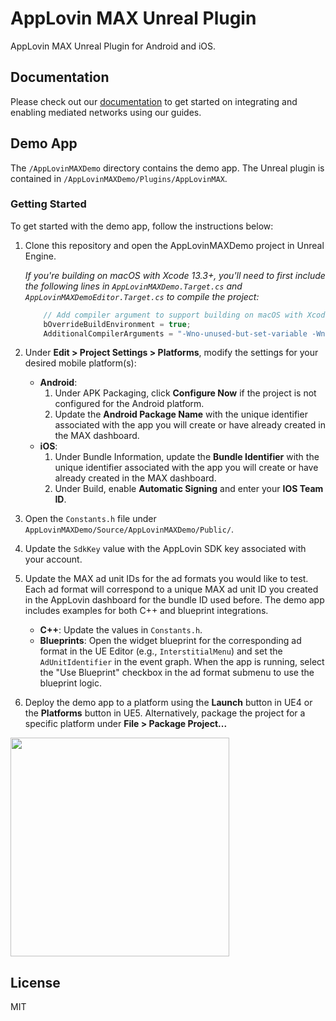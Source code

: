 # AppLovin MAX Unreal Plugin

AppLovin MAX Unreal Plugin for Android and iOS.

## Documentation

Please check out our [documentation](https://dash.applovin.com/documentation/mediation/unreal/getting-started/integration) to get started on integrating and enabling mediated networks using our guides.

## Demo App

The `/AppLovinMAXDemo` directory contains the demo app. The Unreal plugin is contained in `/AppLovinMAXDemo/Plugins/AppLovinMAX`.

### Getting Started

To get started with the demo app, follow the instructions below:

1. Clone this repository and open the AppLovinMAXDemo project in Unreal Engine.

    *If you're building on macOS with Xcode 13.3+, you'll need to first include the following lines in `AppLovinMAXDemo.Target.cs` and `AppLovinMAXDemoEditor.Target.cs` to compile the project:*

    ```cpp
        // Add compiler argument to support building on macOS with Xcode 13.3+
        bOverrideBuildEnvironment = true;
        AdditionalCompilerArguments = "-Wno-unused-but-set-variable -Wno-deprecated-builtins -Wno-bitwise-instead-of-logical -Wno-single-bit-bitfield-constant-conversion";
    ```

2. Under **Edit > Project Settings > Platforms**, modify the settings for your desired mobile platform(s):
    - **Android**:
        1. Under APK Packaging, click **Configure Now** if the project is not configured for the Android platform.
        2. Update the **Android Package Name** with the unique identifier associated with the app you will create or have already created in the MAX dashboard.
    - **iOS**:
        1. Under Bundle Information, update the **Bundle Identifier** with the unique identifier associated with the app you will create or have already created in the MAX dashboard.
        2. Under Build, enable **Automatic Signing** and enter your **IOS Team ID**.

3. Open the `Constants.h` file under `AppLovinMAXDemo/Source/AppLovinMAXDemo/Public/`.

4. Update the `SdkKey` value with the AppLovin SDK key associated with your account.

5. Update the MAX ad unit IDs for the ad formats you would like to test. Each ad format will correspond to a unique MAX ad unit ID you created in the AppLovin dashboard for the bundle ID used before. The demo app includes examples for both C++ and blueprint integrations.
    - **C++**: Update the values in `Constants.h`.
    - **Blueprints**: Open the widget blueprint for the corresponding ad format in the UE Editor (e.g., `InterstitialMenu`) and set the `AdUnitIdentifier` in the event graph. When the app is running, select the "Use Blueprint" checkbox in the ad format submenu to use the blueprint logic.

6. Deploy the demo app to a platform using the **Launch** button in UE4 or the **Platforms** button in UE5. Alternatively, package the project for a specific platform under **File > Package Project...**

<img src="https://user-images.githubusercontent.com/17148467/160496309-e1ef6519-c4cf-4d71-a34f-a17e79fb8bae.png" width="350" />

## License

MIT
